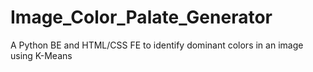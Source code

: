 # Image_Color_Palate_Generator
A Python  BE and HTML/CSS FE to identify dominant colors in an image using K-Means

